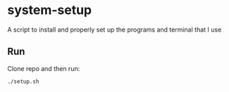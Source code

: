 # system-setup
A script to install and properly set up the programs and terminal that I use

## Run
Clone repo and then run:
```
./setup.sh
```
